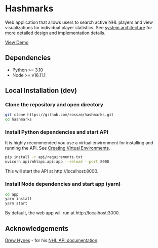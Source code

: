 # Hashmarks

Web application that allows users to search active NHL players
and view visualizations for individual player statistics. See
[system architecture](https://github.com/rosszm/hashmarks/wiki#system-architecture)
for more detailed design and implementation details.

[View Demo](https://rosszm.github.io/hashmarks)

## Dependencies
- Python >= 3.10
- Node >= v16.11.1

## Local Installation (dev)

### Clone the repository and open directory
```sh
git clone https://github.com/rosszm/hashmarks.git
cd hashmarks
```

### Install Python dependencies and start API

It is highly recommended you use a virtual environment for installing and
running  the API. See [Creating Virtual Environments](https://docs.python.org/3/library/venv.html#creating-virtual-environments).

```sh
pip install -r api/requirements.txt
uvicorn api/nhlapi.api:app --reload --port 8000
```
This will start the API at http://localhost:8000.


### Install Node dependencies and start app (yarn)
```sh
cd app
yarn install
yarn start
```
By default, the web app will run at http://localhost:3000.


## Acknowledgements

[Drew Hynes](https://gitlab.com/dword4) - for his [NHL API documentation](https://gitlab.com/dword4/nhlapi).
